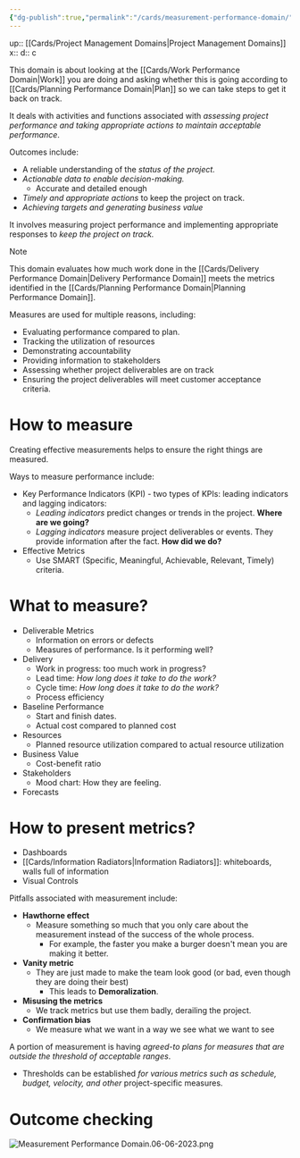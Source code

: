 ```yaml
---
{"dg-publish":true,"permalink":"/cards/measurement-performance-domain/"}
---
```


up:: [[Cards/Project Management Domains\|Project Management Domains]] 
x:: 
d:: c

This domain is about looking at the [[Cards/Work Performance Domain\|Work]] you are doing and asking whether this is going according to [[Cards/Planning Performance Domain\|Plan]] so we can take steps to get it back on track. 

It deals with activities and functions associated with *assessing project performance and taking appropriate actions to maintain acceptable performance*.

Outcomes include:

- ﻿﻿A reliable understanding of the *status of the project.*
- ﻿﻿*Actionable data to enable decision-making.*
	- Accurate and detailed enough
- ﻿﻿*Timely and appropriate actions* to keep the project on track.
- ﻿﻿*Achieving targets and generating business value*

It involves measuring project performance and implementing appropriate responses to *keep the project on track.*

> [!Note]
This domain evaluates how much work done in the [[Cards/Delivery Performance Domain\|Delivery Performance Domain]] meets the metrics identified in the [[Cards/Planning Performance Domain\|Planning Performance Domain]].

Measures are used for multiple reasons, including:
- ﻿﻿Evaluating performance compared to plan.
- ﻿﻿Tracking the utilization of resources
- ﻿﻿Demonstrating accountability
- ﻿﻿Providing information to stakeholders
- ﻿﻿Assessing whether project deliverables are on track
- ﻿﻿Ensuring the project deliverables will meet customer acceptance criteria.

# How to measure

Creating effective measurements helps to ensure the right things are measured.

Ways to measure performance include:
- ﻿﻿Key Performance Indicators (KPI) - two types of KPIs: leading indicators and lagging indicators:
	- ﻿﻿*Leading indicators* predict changes or trends in the project. **Where are we going?** 
	- ﻿﻿*Lagging indicators* measure project deliverables or events. They provide information after the fact. **How did we do?** 
- ﻿﻿Effective Metrics
	- ﻿﻿Use SMART (Specific, Meaningful, Achievable, Relevant, Timely) criteria.


# What to measure? 

- ﻿﻿Deliverable Metrics
	- ﻿﻿Information on errors or defects
	- ﻿﻿Measures of performance. Is it performing well? 
- ﻿﻿Delivery
	- ﻿﻿Work in progress: too much work in progress? 
	- ﻿﻿Lead time: *How long does it take to do the work?* 
	- ﻿﻿Cycle time: *How long does it take to do the work?* 
	- ﻿﻿Process efficiency
- ﻿﻿Baseline Performance
	- ﻿﻿Start and finish dates.
	- ﻿﻿Actual cost compared to planned cost
- ﻿﻿Resources
	- ﻿﻿Planned resource utilization compared to actual resource utilization
- ﻿﻿Business Value
	- ﻿﻿Cost-benefit ratio
- ﻿﻿Stakeholders
	- ﻿﻿Mood chart: How they are feeling.
- ﻿﻿Forecasts

# How to present metrics?

- ﻿﻿Dashboards
- ﻿﻿[[Cards/Information Radiators\|Information Radiators]]: whiteboards, walls full of information
- ﻿﻿Visual Controls

Pitfalls associated with measurement include:
- ﻿﻿**Hawthorne effect**
	- Measure something so much that you only care about the measurement instead of the success of the whole process. 
		- For example, the faster you make a burger doesn't mean you are making it better.
- ﻿﻿**Vanity metric**
	- They are just made to make the team look good (or bad, even though they are doing their best)
		- This leads to **Demoralization**.
- ﻿﻿**Misusing the metrics**
	- We track metrics but use them badly, derailing the project.
- ﻿﻿**Confirmation bias**
	- We measure what we want in a way we see what we want to see 

A portion of measurement is having *agreed-to plans for measures that are outside the threshold of acceptable ranges*.
- Thresholds can be established *for various metrics such as schedule, budget, velocity, and other* project-specific measures.

# Outcome checking

![Measurement Performance Domain.06-06-2023.png](/img/user/Extras/Images/Measurement%20Performance%20Domain.06-06-2023.png)